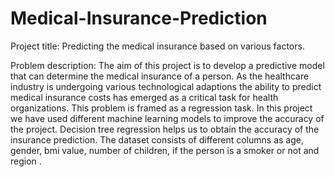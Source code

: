 # Medical-Insurance-Prediction
Project title: Predicting the medical insurance based on various factors.

Problem description: The aim of this project is to develop a predictive model that can determine the medical insurance of a person. As the healthcare industry is undergoing various technological adaptions the ability to predict medical insurance costs has emerged as a critical task for health organizations. This problem is framed as a regression task. In this project we have used different machine learning models to improve the accuracy of the project. Decision tree regression helps us to obtain the accuracy of the insurance prediction.
The dataset consists of different columns as age, gender, bmi value, number of children, if the person is a smoker or not and region .
